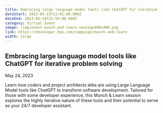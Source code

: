 ```yaml
---
title: Embracing large language model tools like ChatGPT for iterative problem solving
dateStart: 2023-05-23T22:01:00.000Z
dateEnd: 2023-05-24T21:59:00.000Z
category: Virtual Event
image: /img/event-munch-and-learn-newlogo400x400.png
link: https://developer.hpe.com/campaign/munch-and-learn
width: large
---
```

## Embracing large language model tools like ChatGPT for iterative problem solving

May 24, 2023

Learn how coders and project architects alike are using Large Language Model tools like ChatGPT to transform software development. Tailored for those with some developer experience, this Munch & Learn session explores the highly iterative nature of these tools and their potential to serve as your 24/7 developer assistant.
